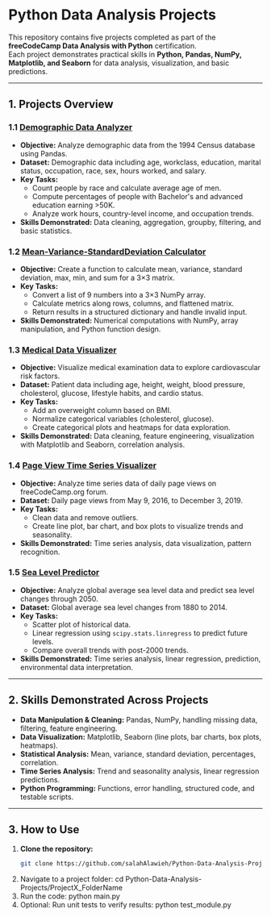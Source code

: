 # Python Data Analysis Projects

This repository contains five projects completed as part of the **freeCodeCamp Data Analysis with Python** certification.  
Each project demonstrates practical skills in **Python, Pandas, NumPy, Matplotlib, and Seaborn** for data analysis, visualization, and basic predictions.

---

## 1. Projects Overview

### 1.1 [Demographic Data Analyzer](Project1_Demographic_Data_Analyzer)
- **Objective:** Analyze demographic data from the 1994 Census database using Pandas.  
- **Dataset:** Demographic data including age, workclass, education, marital status, occupation, race, sex, hours worked, and salary.  
- **Key Tasks:**
  - Count people by race and calculate average age of men.  
  - Compute percentages of people with Bachelor's and advanced education earning >50K.  
  - Analyze work hours, country-level income, and occupation trends.  
- **Skills Demonstrated:** Data cleaning, aggregation, groupby, filtering, and basic statistics.

### 1.2 [Mean-Variance-StandardDeviation Calculator](Project2_Mean_Var_Std_Calculator)
- **Objective:** Create a function to calculate mean, variance, standard deviation, max, min, and sum for a 3×3 matrix.  
- **Key Tasks:**
  - Convert a list of 9 numbers into a 3×3 NumPy array.  
  - Calculate metrics along rows, columns, and flattened matrix.  
  - Return results in a structured dictionary and handle invalid input.  
- **Skills Demonstrated:** Numerical computations with NumPy, array manipulation, and Python function design.

### 1.3 [Medical Data Visualizer](Project3_Medical_Data_Visualizer)
- **Objective:** Visualize medical examination data to explore cardiovascular risk factors.  
- **Dataset:** Patient data including age, height, weight, blood pressure, cholesterol, glucose, lifestyle habits, and cardio status.  
- **Key Tasks:**
  - Add an overweight column based on BMI.  
  - Normalize categorical variables (cholesterol, glucose).  
  - Create categorical plots and heatmaps for data exploration.  
- **Skills Demonstrated:** Data cleaning, feature engineering, visualization with Matplotlib and Seaborn, correlation analysis.

### 1.4 [Page View Time Series Visualizer](Project4_Page_View_Time_Series_Visualizer)
- **Objective:** Analyze time series data of daily page views on freeCodeCamp.org forum.  
- **Dataset:** Daily page views from May 9, 2016, to December 3, 2019.  
- **Key Tasks:**
  - Clean data and remove outliers.  
  - Create line plot, bar chart, and box plots to visualize trends and seasonality.  
- **Skills Demonstrated:** Time series analysis, data visualization, pattern recognition.

### 1.5 [Sea Level Predictor](Project5_Sea_Level_Predictor)
- **Objective:** Analyze global average sea level data and predict sea level changes through 2050.  
- **Dataset:** Global average sea level changes from 1880 to 2014.  
- **Key Tasks:**
  - Scatter plot of historical data.  
  - Linear regression using `scipy.stats.linregress` to predict future levels.  
  - Compare overall trends with post-2000 trends.  
- **Skills Demonstrated:** Time series analysis, linear regression, prediction, environmental data interpretation.

---

## 2. Skills Demonstrated Across Projects
- **Data Manipulation & Cleaning:** Pandas, NumPy, handling missing data, filtering, feature engineering.  
- **Data Visualization:** Matplotlib, Seaborn (line plots, bar charts, box plots, heatmaps).  
- **Statistical Analysis:** Mean, variance, standard deviation, percentages, correlation.  
- **Time Series Analysis:** Trend and seasonality analysis, linear regression predictions.  
- **Python Programming:** Functions, error handling, structured code, and testable scripts.  

---

## 3. How to Use
1. **Clone the repository:**  
   ```bash
   git clone https://github.com/salahAlawieh/Python-Data-Analysis-Projects.git
2. Navigate to a project folder: cd Python-Data-Analysis-Projects/ProjectX_FolderName
3. Run the code: python main.py
4. Optional: Run unit tests to verify results: python test_module.py
